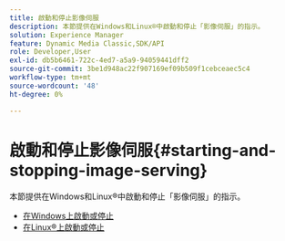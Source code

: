 ```yaml
---
title: 啟動和停止影像伺服
description: 本節提供在Windows和Linux®中啟動和停止「影像伺服」的指示。
solution: Experience Manager
feature: Dynamic Media Classic,SDK/API
role: Developer,User
exl-id: db5b6461-722c-4ed7-a5a9-94059441dff2
source-git-commit: 3be1d948ac22f907169ef09b509f1cebceaec5c4
workflow-type: tm+mt
source-wordcount: '48'
ht-degree: 0%

---
```


# 啟動和停止影像伺服{#starting-and-stopping-image-serving}

本節提供在Windows和Linux®中啟動和停止「影像伺服」的指示。

* [在Windows上啟動或停止](t-startstop-windows.md)
* [在Linux®上啟動或停止](t-startstop-linux.md)
